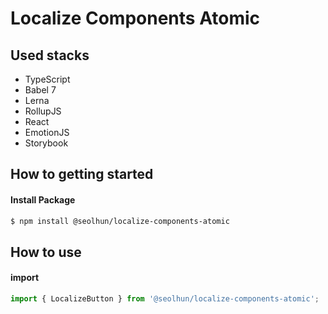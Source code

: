 # Localize Components Atomic

## Used stacks

- TypeScript
- Babel 7
- Lerna
- RollupJS
- React
- EmotionJS
- Storybook

## How to getting started
#### Install Package

```bash
$ npm install @seolhun/localize-components-atomic
```

## How to use
#### import
```js
import { LocalizeButton } from '@seolhun/localize-components-atomic';
```
